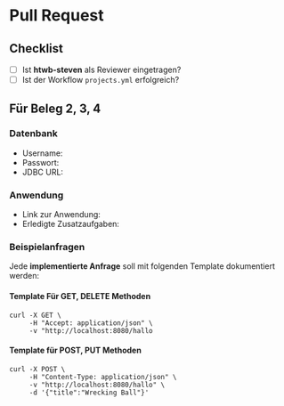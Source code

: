 # Pull Request 

## Checklist
- [ ] Ist **htwb-steven** als Reviewer eingetragen?
- [ ] Ist der Workflow `projects.yml` erfolgreich?

## Für Beleg 2, 3, 4

### Datenbank

- Username:
- Passwort:
- JDBC URL: 

### Anwendung

- Link zur Anwendung:
- Erledigte Zusatzaufgaben:

### Beispielanfragen

Jede **implementierte Anfrage** soll mit folgenden Template dokumentiert werden:

#### Template Für GET, DELETE Methoden
```
curl -X GET \
     -H "Accept: application/json" \
     -v "http://localhost:8080/hallo
```

#### Template für POST, PUT Methoden
```
curl -X POST \
     -H "Content-Type: application/json" \
     -v "http://localhost:8080/hallo" \
     -d '{"title":"Wrecking Ball"}'
```
